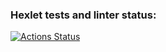 ### Hexlet tests and linter status:
[![Actions Status](https://github.com/MrAleos/frontend-project-12/actions/workflows/hexlet-check.yml/badge.svg)](https://github.com/MrAleos/frontend-project-12/actions)